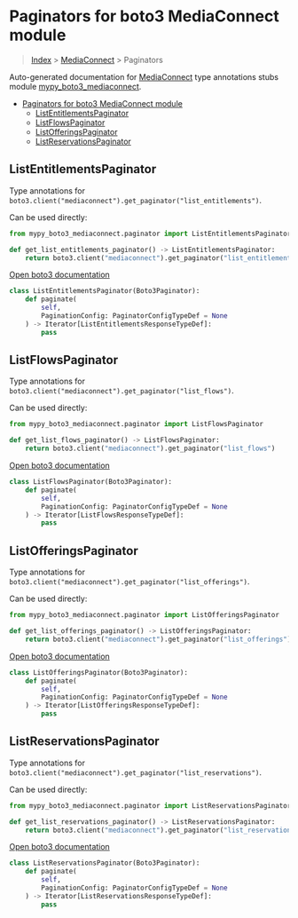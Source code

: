# Paginators for boto3 MediaConnect module

> [Index](../README.md) > [MediaConnect](./README.md) > Paginators

Auto-generated documentation for [MediaConnect](https://boto3.amazonaws.com/v1/documentation/api/latest/reference/services/mediaconnect.html#MediaConnect)
type annotations stubs module [mypy_boto3_mediaconnect](https://pypi.org/project/mypy-boto3-mediaconnect/).

- [Paginators for boto3 MediaConnect module](#paginators-for-boto3-mediaconnect-module)
  - [ListEntitlementsPaginator](#listentitlementspaginator)
  - [ListFlowsPaginator](#listflowspaginator)
  - [ListOfferingsPaginator](#listofferingspaginator)
  - [ListReservationsPaginator](#listreservationspaginator)

## ListEntitlementsPaginator

Type annotations for `boto3.client("mediaconnect").get_paginator("list_entitlements")`.

Can be used directly:

```python
from mypy_boto3_mediaconnect.paginator import ListEntitlementsPaginator

def get_list_entitlements_paginator() -> ListEntitlementsPaginator:
    return boto3.client("mediaconnect").get_paginator("list_entitlements")
```

[Open boto3 documentation](https://boto3.amazonaws.com/v1/documentation/api/latest/reference/services/mediaconnect.html#MediaConnect.Paginator.ListEntitlements)

```python
class ListEntitlementsPaginator(Boto3Paginator):
    def paginate(
        self,
        PaginationConfig: PaginatorConfigTypeDef = None
    ) -> Iterator[ListEntitlementsResponseTypeDef]:
        pass
```
## ListFlowsPaginator

Type annotations for `boto3.client("mediaconnect").get_paginator("list_flows")`.

Can be used directly:

```python
from mypy_boto3_mediaconnect.paginator import ListFlowsPaginator

def get_list_flows_paginator() -> ListFlowsPaginator:
    return boto3.client("mediaconnect").get_paginator("list_flows")
```

[Open boto3 documentation](https://boto3.amazonaws.com/v1/documentation/api/latest/reference/services/mediaconnect.html#MediaConnect.Paginator.ListFlows)

```python
class ListFlowsPaginator(Boto3Paginator):
    def paginate(
        self,
        PaginationConfig: PaginatorConfigTypeDef = None
    ) -> Iterator[ListFlowsResponseTypeDef]:
        pass
```
## ListOfferingsPaginator

Type annotations for `boto3.client("mediaconnect").get_paginator("list_offerings")`.

Can be used directly:

```python
from mypy_boto3_mediaconnect.paginator import ListOfferingsPaginator

def get_list_offerings_paginator() -> ListOfferingsPaginator:
    return boto3.client("mediaconnect").get_paginator("list_offerings")
```

[Open boto3 documentation](https://boto3.amazonaws.com/v1/documentation/api/latest/reference/services/mediaconnect.html#MediaConnect.Paginator.ListOfferings)

```python
class ListOfferingsPaginator(Boto3Paginator):
    def paginate(
        self,
        PaginationConfig: PaginatorConfigTypeDef = None
    ) -> Iterator[ListOfferingsResponseTypeDef]:
        pass
```
## ListReservationsPaginator

Type annotations for `boto3.client("mediaconnect").get_paginator("list_reservations")`.

Can be used directly:

```python
from mypy_boto3_mediaconnect.paginator import ListReservationsPaginator

def get_list_reservations_paginator() -> ListReservationsPaginator:
    return boto3.client("mediaconnect").get_paginator("list_reservations")
```

[Open boto3 documentation](https://boto3.amazonaws.com/v1/documentation/api/latest/reference/services/mediaconnect.html#MediaConnect.Paginator.ListReservations)

```python
class ListReservationsPaginator(Boto3Paginator):
    def paginate(
        self,
        PaginationConfig: PaginatorConfigTypeDef = None
    ) -> Iterator[ListReservationsResponseTypeDef]:
        pass
```